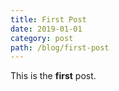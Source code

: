 ```yaml
---
title: First Post
date: 2019-01-01
category: post
path: /blog/first-post
---
```


This is the **first** post.

